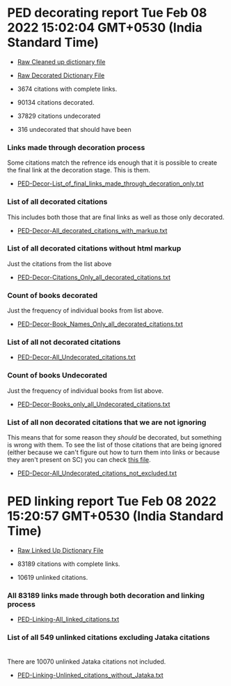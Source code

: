 # PED decorating report Tue Feb 08 2022 15:02:04 GMT+0530 (India Standard Time)
  
  * [Raw Cleaned up dictionary file](https://raw.githubusercontent.com/thesunshade/linkafication-project/main/PED/pli2en_ped.json)
  * [Raw Decorated Dictionary File](https://raw.githubusercontent.com/thesunshade/linkafication-project/main/PED/PED-Decorated-pli2en_ped.json)

  * 3674 citations with complete links.<br>
  * 90134 citations decorated.
  * 37829 citations undecorated
  * 316 undecorated that should have been

### Links made through decoration process
  Some citations match the refrence ids enough that it is possible to create the final link at the decoration stage. This is them.
* [PED-Decor-List_of_final_links_made_through_decoration_only.txt](https://github.com/thesunshade/linkafication-project/blob/main/PED/Reports/PED-Decor-List_of_final_links_made_through_decoration_only.txt)<br>

### List of all decorated citations
This includes both those that are final links as well as those only decorated.
* [PED-Decor-All_decorated_citations_with_markup.txt](https://github.com/thesunshade/linkafication-project/blob/main/PED/Reports/PED-Decor-All_decorated_citations_with_markup.txt)<br>

### List of all decorated citations without html markup
Just the citations from the list above
* [PED-Decor-Citations_Only_all_decorated_citations.txt](https://github.com/thesunshade/linkafication-project/blob/main/PED/Reports/PED-Decor-Citations_Only_all_decorated_citations.txt)<br>

### Count of books decorated
Just the frequency of individual books from list above.
* [PED-Decor-Book_Names_Only_all_decorated_citations.txt](https://github.com/thesunshade/linkafication-project/blob/main/PED/Reports/PED-Decor-Book_Names_Only_all_decorated_citations.txt)<br>

### List of all not decorated citations
* [PED-Decor-All_Undecorated_citations.txt](https://github.com/thesunshade/linkafication-project/blob/main/PED/Reports/PED-Decor-All_Undecorated_citations.txt)<br>

### Count of books Undecorated
Just the frequency of individual books from list above.
* [PED-Decor-Books_only_all_Undecorated_citations.txt](https://github.com/thesunshade/linkafication-project/blob/main/PED/Reports/PED-Decor-Books_only_all_Undecorated_citations.txt)<br>

### List of all non decorated citations that we are not ignoring
This means that for some reason they *should* be decorated, but something is wrong with them. To see the list of those citations that are being ignored (either because we can't figure out how to turn them into links or because they aren't present on SC) you can check [this file](https://github.com/thesunshade/linkafication-project/blob/main/app/functions/excludeList.js).
* [PED-Decor-All_Undecorated_citations_not_excluded.txt](https://github.com/thesunshade/linkafication-project/blob/main/PED/Reports/PED-Decor-All_Undecorated_citations_not_excluded.txt)<br>
# PED linking report Tue Feb 08 2022 15:20:57 GMT+0530 (India Standard Time)

  * [Raw Linked Up Dictionary File](https://raw.githubusercontent.com/thesunshade/linkafication-project/main/PED/PED-LinkedUp-pli2en_ped.json)

  * 83189 citations with complete links.<br>
  * 10619 unlinked citations.

### All 83189 links made through both decoration and linking process
* [PED-Linking-All_linked_citations.txt](https://github.com/thesunshade/linkafication-project/blob/main/PED/Reports/PED-Linking-All_linked_citations.txt)<br>

### List of all 549 unlinked citations excluding Jataka citations<br><br>
There are 10070 unlinked Jataka citations not included.

* [PED-Linking-Unlinked_citations_without_Jataka.txt](https://github.com/thesunshade/linkafication-project/blob/main/PED/Reports/PED-Linking-Unlinked_citations_without_Jataka.txt)<br>
